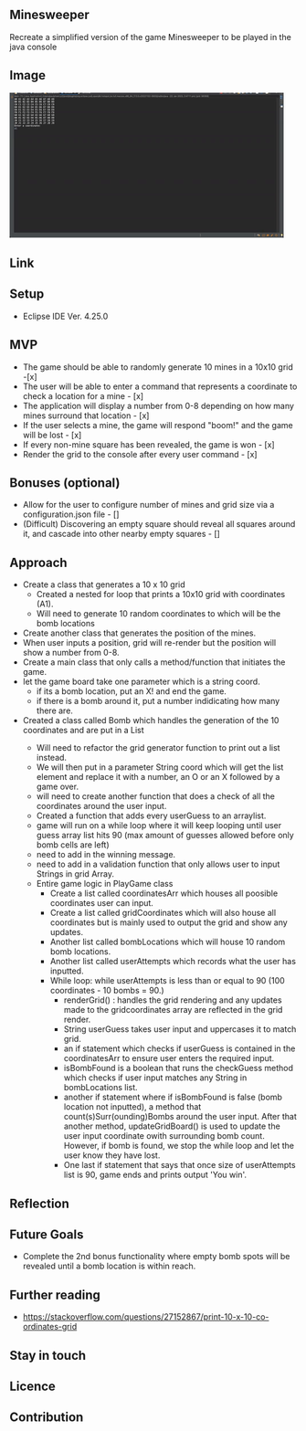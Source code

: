 ## Minesweeper

Recreate a simplified version of the game Minesweeper to be played in the java console

## Image

![Alt Text](project-demo.gif)

## Link

## Setup

- Eclipse IDE Ver. 4.25.0

## MVP

- The game should be able to randomly generate 10 mines in a 10x10 grid -[x]
- The user will be able to enter a command that represents a coordinate to check a location for a mine - [x]
- The application will display a number from 0-8 depending on how many mines surround that location - [x]
- If the user selects a mine, the game will respond "boom!" and the game will be lost - [x]
- If every non-mine square has been revealed, the game is won - [x]
- Render the grid to the console after every user command - [x]

## Bonuses (optional)

- Allow for the user to configure number of mines and grid size via a configuration.json file - []
- (Difficult) Discovering an empty square should reveal all squares around it, and cascade into other nearby empty squares - []

## Approach

- Create a class that generates a 10 x 10 grid
  - Created a nested for loop that prints a 10x10 grid with coordinates (A1).
  - Will need to generate 10 random coordinates to which will be the bomb locations
- Create another class that generates the position of the mines.
- When user inputs a position, grid will re-render but the position will show a number from 0-8.
- Create a main class that only calls a method/function that initiates the game.
- let the game board take one parameter which is a string coord.
  - if its a bomb location, put an X! and end the game.
  - if there is a bomb around it, put a number indidicating how many there are.
- Created a class called Bomb which handles the generation of the 10 coordinates and are put in a List<String>
  - Will need to refactor the grid generator function to print out a list instead.
  - We will then put in a parameter String coord which will get the list element and replace it with a number, an O or an X followed by a game over.
  - will need to create another function that does a check of all the coordinates around the user input.
  - Created a function that adds every userGuess to an arraylist.
  - game will run on a while loop where it will keep looping until user guess array list hits 90 (max amount of guesses allowed before only bomb cells are left)
  - need to add in the winning message.
  - need to add in a validation function that only allows user to input Strings in grid Array.
  - Entire game logic in PlayGame class
    - Create a list called coordinatesArr which houses all poosible coordinates user can input.
    - Create a list called gridCoordinates which will also house all coordinates but is mainly used to output the grid and show any updates.
    - Another list called bombLocations which will house 10 random bomb locations.
    - Another list called userAttempts which records what the user has inputted.
    - While loop: while userAttempts is less than or equal to 90 (100 coordinates - 10 bombs = 90.)
      - renderGrid() : handles the grid rendering and any updates made to the gridcoordinates array are reflected in the grid render.
      - String userGuess takes user input and uppercases it to match grid.
      - an if statement which checks if userGuess is contained in the coordinatesArr to ensure user enters the required input.
      - isBombFound is a boolean that runs the checkGuess method which checks if user input matches any String in bombLocations list.
      - another if statement where if isBombFound is false (bomb location not inputted), a method that count(s)Surr(ounding)Bombs around the user input. After that another method, updateGridBoard() is used to update the user input coordinate owith surrounding bomb count. However, if bomb is found, we stop the while loop and let the user know they have lost.
      - One last if statement that says that once size of userAttempts list is 90, game ends and prints output 'You win'.

## Reflection

## Future Goals

- Complete the 2nd bonus functionality where empty bomb spots will be revealed until a bomb location is within reach.

## Further reading

- https://stackoverflow.com/questions/27152867/print-10-x-10-co-ordinates-grid

## Stay in touch

## Licence

## Contribution
